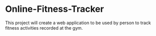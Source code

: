 # Online-Fitness-Tracker
This project will create a web application to be used by person to track fitness activities recorded at the gym. 
